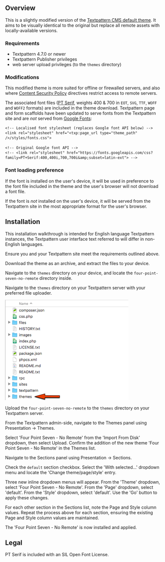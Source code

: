 ## Overview

This is a slightly modified version of the [Textpattern CMS default theme](https://github.com/textpattern/textpattern-default-theme). It aims to be visually identical to the original but replace all remote assets with locally-available versions.

### Requirements

* Textpattern 4.7.0 or newer
* Textpattern Publisher privileges
* web server upload privileges (to the `themes` directory)

### Modifications

This modified theme is more suited for offline or firewalled servers, and also where [Content Security Policy](https://en.wikipedia.org/wiki/Content_Security_Policy) directives restrict access to remote servers.

The associated font files ([PT Serif](https://en.wikipedia.org/wiki/PT_Fonts), weights 400 & 700 in `EOT`, `SVG`, `TTF`, `WOFF` and `WOFF2` formats) are included in the theme download. Textpattern page and form scaffolds have been updated to serve fonts from the Textpattern site and are _not_ served from [Google Fonts](https://fonts.google.com):

```
<!-- Localised font stylesheet (replaces Google font API below) -->
<link rel="stylesheet" href="<txp:page_url type="theme_path" />/styles/fonts.css">

<!-- Original Google font API -->
<!-- <link rel="stylesheet" href="https://fonts.googleapis.com/css?family=PT+Serif:400,400i,700,700i&amp;subset=latin-ext"> -->
```

### Font loading preference

If the font is installed on the user's device, it will be used in preference to the font file included in the theme and the user's browser will not download a font file.

If the font is _not_ installed on the user's device, it will be served from the Textpattern site in the most appropriate format for the user's browser.

## Installation

This installation walkthrough is intended for English language Textpattern instances, the Textpattern user interface text referred to will differ in non-English languages.

Ensure you and your Textpattern site meet the requirements outlined above.

Download the theme as an archive, and extract the files to your device.

Navigate to the `themes` directory on your device, and locate the `four-point-seven-no-remote` directory inside.

Navigate to the `themes` directory on your Textpattern server with your preferred file uploader.

![themes directory](./images/themes-dir.png)

Upload the `four-point-seven-no-remote` to the `themes` directory on your Textpattern server.

From the Textpattern admin-side, navigate to the Themes panel using Presentation &rarr; Themes.

Select 'Four Point Seven - No Remote' from the 'Import From Disk' dropdown, then select Upload. Confirm the addition of the new theme 'Four Point Seven - No Remote' in the Themes list.

Navigate to the Sections panel using Presentation &rarr; Sections.

Check the `default` section checkbox. Select the 'With selected…' dropdown menu and locate the 'Change theme/page/style' entry.

Three new inline dropdown menus will appear. From the 'Theme' dropdown, select 'Four Point Seven - No Remote'. From the 'Page' dropdown, select 'default'. From the 'Style' dropdown, select 'default'. Use the 'Go' button to apply these changes.

For each other section in the Sections list, note the Page and Style column values. Repeat the process above for each section, ensuring the existing Page and Style column values are maintained.

The 'Four Point Seven - No Remote' is now installed and applied.

## Legal

PT Serif is included with an SIL Open Font License.
